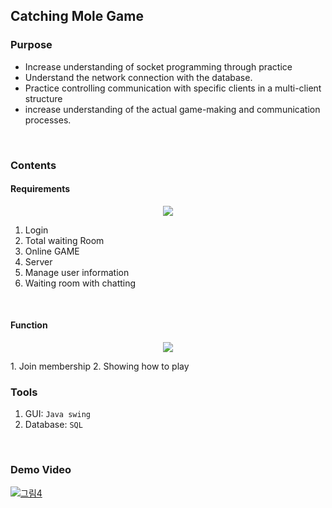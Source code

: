 ## Catching Mole Game


### Purpose
* Increase understanding of socket programming through practice
* Understand the network connection with the database.
* Practice controlling communication with specific clients in a multi-client structure
* increase understanding of the actual game-making and communication processes.
<br>

### Contents
#### Requirements
<p align="center"><img src = "https://user-images.githubusercontent.com/65820741/162381656-6d3f631c-0ad4-4d9a-ade0-5899dcf83ed8.png"></p>

1. Login
2. Total waiting Room
3. Online GAME
4. Server
5. Manage user information
6. Waiting room with chatting
<br>

#### Function
<p align="center"><img src = "https://user-images.githubusercontent.com/65820741/162382198-e178bde9-c52f-4040-906c-3bc3c0352c0e.png"></p>
1. Join membership
2. Showing how to play
<br>

### Tools 
1. GUI: `Java swing`
2. Database: `SQL`
<br>

### Demo Video
[![그림4](https://user-images.githubusercontent.com/65820741/162384182-7d8a4895-9154-4df7-ab09-ff12ec76840c.png)](https://youtu.be/uNC4gOKtvvk)



